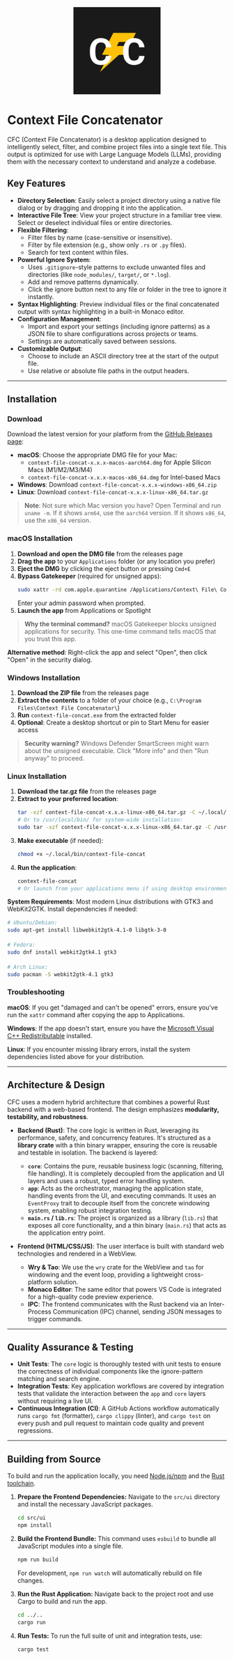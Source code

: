 <div align="center">
  <img src="assets/text_flash_logo.svg" alt="Project Logo" width="200"/>
</div>

# Context File Concatenator

CFC (Context File Concatenator) is a desktop application designed to intelligently select, filter, and combine project files into a single text file. This output is optimized for use with Large Language Models (LLMs), providing them with the necessary context to understand and analyze a codebase.

## Key Features

- **Directory Selection**: Easily select a project directory using a native file dialog or by dragging and dropping it into the application.
- **Interactive File Tree**: View your project structure in a familiar tree view. Select or deselect individual files or entire directories.
- **Flexible Filtering**:
  - Filter files by name (case-sensitive or insensitive).
  - Filter by file extension (e.g., show only `.rs` or `.py` files).
  - Search for text content within files.
- **Powerful Ignore System**:
  - Uses `.gitignore`-style patterns to exclude unwanted files and directories (like `node_modules/`, `target/`, or `*.log`).
  - Add and remove patterns dynamically.
  - Click the ignore button next to any file or folder in the tree to ignore it instantly.
- **Syntax Highlighting**: Preview individual files or the final concatenated output with syntax highlighting in a built-in Monaco editor.
- **Configuration Management**:
  - Import and export your settings (including ignore patterns) as a JSON file to share configurations across projects or teams.
  - Settings are automatically saved between sessions.
- **Customizable Output**:
  - Choose to include an ASCII directory tree at the start of the output file.
  - Use relative or absolute file paths in the output headers.

---

## Installation

### Download

Download the latest version for your platform from the [GitHub Releases page](https://github.com/src-dbgr/context-file-concat/releases/latest):

- **macOS**: Choose the appropriate DMG file for your Mac:
  - `context-file-concat-x.x.x-macos-aarch64.dmg` for Apple Silicon Macs (M1/M2/M3/M4)
  - `context-file-concat-x.x.x-macos-x86_64.dmg` for Intel-based Macs
- **Windows**: Download `context-file-concat-x.x.x-windows-x86_64.zip`
- **Linux**: Download `context-file-concat-x.x.x-linux-x86_64.tar.gz`

> **Note**: Not sure which Mac version you have? Open Terminal and run `uname -m`. If it shows `arm64`, use the `aarch64` version. If it shows `x86_64`, use the `x86_64` version.

### macOS Installation

1. **Download and open the DMG file** from the releases page
2. **Drag the app** to your `Applications` folder (or any location you prefer)
3. **Eject the DMG** by clicking the eject button or pressing `Cmd+E`
4. **Bypass Gatekeeper** (required for unsigned apps):
   ```bash
   sudo xattr -rd com.apple.quarantine /Applications/Context\ File\ Concatenator.app
   ```
   Enter your admin password when prompted.
5. **Launch the app** from Applications or Spotlight

> **Why the terminal command?** macOS Gatekeeper blocks unsigned applications for security. This one-time command tells macOS that you trust this app.

**Alternative method**: Right-click the app and select "Open", then click "Open" in the security dialog.

### Windows Installation

1. **Download the ZIP file** from the releases page
2. **Extract the contents** to a folder of your choice (e.g., `C:\Program Files\Context File Concatenator\`)
3. **Run** `context-file-concat.exe` from the extracted folder
4. **Optional**: Create a desktop shortcut or pin to Start Menu for easier access

> **Security warning?** Windows Defender SmartScreen might warn about the unsigned executable. Click "More info" and then "Run anyway" to proceed.

### Linux Installation

1. **Download the tar.gz file** from the releases page
2. **Extract to your preferred location**:
   ```bash
   tar -xzf context-file-concat-x.x.x-linux-x86_64.tar.gz -C ~/.local/bin/
   # Or to /usr/local/bin/ for system-wide installation:
   sudo tar -xzf context-file-concat-x.x.x-linux-x86_64.tar.gz -C /usr/local/bin/
   ```
3. **Make executable** (if needed):
   ```bash
   chmod +x ~/.local/bin/context-file-concat
   ```
4. **Run the application**:
   ```bash
   context-file-concat
   # Or launch from your applications menu if using desktop environment
   ```

**System Requirements**: Most modern Linux distributions with GTK3 and WebKit2GTK. Install dependencies if needed:

```bash
# Ubuntu/Debian:
sudo apt-get install libwebkit2gtk-4.1-0 libgtk-3-0

# Fedora:
sudo dnf install webkit2gtk4.1 gtk3

# Arch Linux:
sudo pacman -S webkit2gtk-4.1 gtk3
```

### Troubleshooting

**macOS**: If you get "damaged and can't be opened" errors, ensure you've run the `xattr` command after copying the app to Applications.

**Windows**: If the app doesn't start, ensure you have the [Microsoft Visual C++ Redistributable](https://learn.microsoft.com/en-us/cpp/windows/latest-supported-vc-redist) installed.

**Linux**: If you encounter missing library errors, install the system dependencies listed above for your distribution.

---

## Architecture & Design

CFC uses a modern hybrid architecture that combines a powerful Rust backend with a web-based frontend. The design emphasizes **modularity, testability, and robustness**.

- **Backend (Rust)**: The core logic is written in Rust, leveraging its performance, safety, and concurrency features. It's structured as a **library crate** with a thin binary wrapper, ensuring the core is reusable and testable in isolation. The backend is layered:

  - **`core`**: Contains the pure, reusable business logic (scanning, filtering, file handling). It is completely decoupled from the application and UI layers and uses a robust, typed error handling system.
  - **`app`**: Acts as the orchestrator, managing the application state, handling events from the UI, and executing commands. It uses an `EventProxy` trait to decouple itself from the concrete windowing system, enabling robust integration testing.
  - **`main.rs` / `lib.rs`**: The project is organized as a library (`lib.rs`) that exposes all core functionality, and a thin binary (`main.rs`) that acts as the application entry point.

- **Frontend (HTML/CSS/JS)**: The user interface is built with standard web technologies and rendered in a WebView.

  - **Wry & Tao**: We use the `wry` crate for the WebView and `tao` for windowing and the event loop, providing a lightweight cross-platform solution.
  - **Monaco Editor**: The same editor that powers VS Code is integrated for a high-quality code preview experience.
  - **IPC**: The frontend communicates with the Rust backend via an Inter-Process Communication (IPC) channel, sending JSON messages to trigger commands.

---

## Quality Assurance & Testing

- **Unit Tests**: The `core` logic is thoroughly tested with unit tests to ensure the correctness of individual components like the ignore-pattern matching and search engine.
- **Integration Tests**: Key application workflows are covered by integration tests that validate the interaction between the `app` and `core` layers without requiring a live UI.
- **Continuous Integration (CI)**: A GitHub Actions workflow automatically runs `cargo fmt` (formatter), `cargo clippy` (linter), and `cargo test` on every push and pull request to maintain code quality and prevent regressions.

---

## Building from Source

To build and run the application locally, you need [Node.js/npm](https://nodejs.org/) and the [Rust toolchain](https://www.rust-lang.org/tools/install).

1.  **Prepare the Frontend Dependencies:**
    Navigate to the `src/ui` directory and install the necessary JavaScript packages.

    ```bash
    cd src/ui
    npm install
    ```

2.  **Build the Frontend Bundle:**
    This command uses `esbuild` to bundle all JavaScript modules into a single file.

    ```bash
    npm run build
    ```

    For development, `npm run watch` will automatically rebuild on file changes.

3.  **Run the Rust Application:**
    Navigate back to the project root and use Cargo to build and run the app.

    ```bash
    cd ../..
    cargo run
    ```

4.  **Run Tests:** To run the full suite of unit and integration tests, use:

    ```bash
    cargo test
    ```
